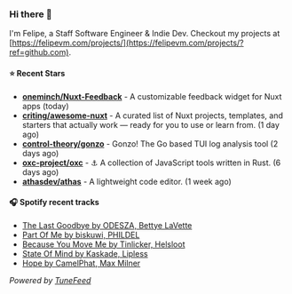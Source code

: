 ### Hi there 👋

I'm Felipe, a Staff Software Engineer & Indie Dev. Checkout my projects at [https://felipevm.com/projects/](https://felipevm.com/projects/?ref=github.com).

#### ⭐ Recent Stars
- **[oneminch/Nuxt-Feedback](https://github.com/oneminch/Nuxt-Feedback)** - A customizable feedback widget for Nuxt apps (today)
- **[criting/awesome-nuxt](https://github.com/criting/awesome-nuxt)** - A curated list of Nuxt projects, templates, and starters that actually work — ready for you to use or learn from. (1 day ago)
- **[control-theory/gonzo](https://github.com/control-theory/gonzo)** - Gonzo! The Go based TUI log analysis tool (2 days ago)
- **[oxc-project/oxc](https://github.com/oxc-project/oxc)** - ⚓ A collection of JavaScript tools written in Rust. (6 days ago)
- **[athasdev/athas](https://github.com/athasdev/athas)** - A lightweight code editor. (1 week ago)

#### 🎧 Spotify recent tracks
- [The Last Goodbye by ODESZA, Bettye LaVette](https://open.spotify.com/track/4XeIiGpUBshIfs9yrBDVZC)
- [Part Of Me by biskuwi, PHILDEL](https://open.spotify.com/track/1OH2vSZlCAiObaOXq45ccg)
- [Because You Move Me by Tinlicker, Helsloot](https://open.spotify.com/track/05GvwwTLLID738BbKN1ze0)
- [State Of Mind by Kaskade, Lipless](https://open.spotify.com/track/769a3KrWIeyqIeAsKSyq2Y)
- [Hope by CamelPhat, Max Milner](https://open.spotify.com/track/6zMU2vqQ30YjN20oOVeDDO)

_Powered by [TuneFeed](https://tunefeed.app?ref=github.com)_

